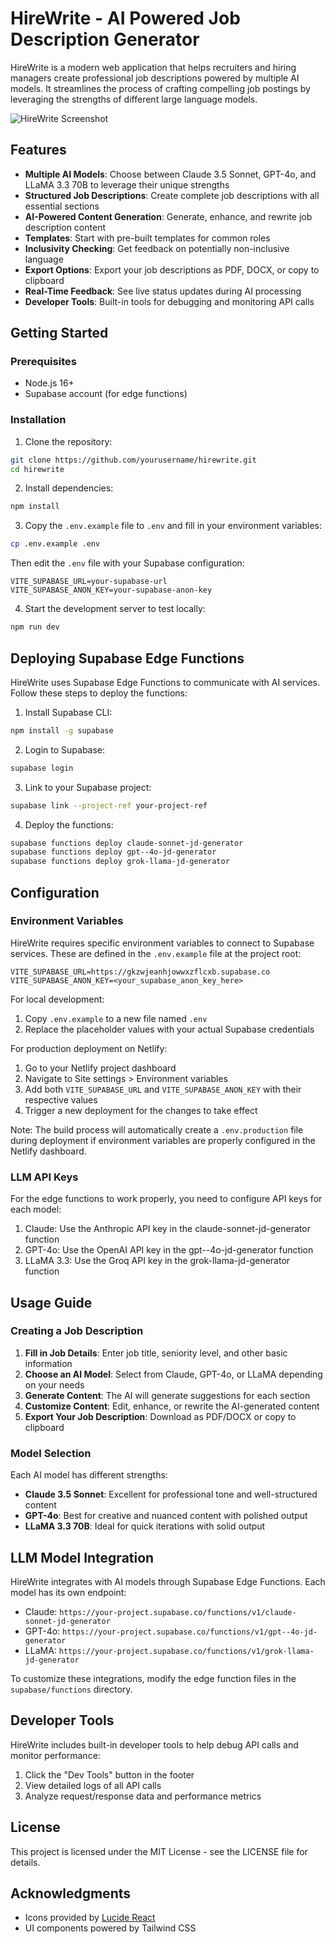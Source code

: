 # HireWrite - AI Powered Job Description Generator

HireWrite is a modern web application that helps recruiters and hiring managers create professional job descriptions powered by multiple AI models. It streamlines the process of crafting compelling job postings by leveraging the strengths of different large language models.

![HireWrite Screenshot](https://images.unsplash.com/photo-1586281380349-632531db7ed4?auto=format&fit=crop&q=80&w=2070&ixlib=rb-4.0.3)

## Features

- **Multiple AI Models**: Choose between Claude 3.5 Sonnet, GPT-4o, and LLaMA 3.3 70B to leverage their unique strengths
- **Structured Job Descriptions**: Create complete job descriptions with all essential sections
- **AI-Powered Content Generation**: Generate, enhance, and rewrite job description content
- **Templates**: Start with pre-built templates for common roles
- **Inclusivity Checking**: Get feedback on potentially non-inclusive language
- **Export Options**: Export your job descriptions as PDF, DOCX, or copy to clipboard
- **Real-Time Feedback**: See live status updates during AI processing
- **Developer Tools**: Built-in tools for debugging and monitoring API calls

## Getting Started

### Prerequisites

- Node.js 16+ 
- Supabase account (for edge functions)

### Installation

1. Clone the repository:
```bash
git clone https://github.com/yourusername/hirewrite.git
cd hirewrite
```

2. Install dependencies:
```bash
npm install
```

3. Copy the `.env.example` file to `.env` and fill in your environment variables:
```bash
cp .env.example .env
```
Then edit the `.env` file with your Supabase configuration:
```
VITE_SUPABASE_URL=your-supabase-url
VITE_SUPABASE_ANON_KEY=your-supabase-anon-key
```

4. Start the development server to test locally:
```bash
npm run dev
```

## Deploying Supabase Edge Functions

HireWrite uses Supabase Edge Functions to communicate with AI services. Follow these steps to deploy the functions:

1. Install Supabase CLI:
```bash
npm install -g supabase
```

2. Login to Supabase:
```bash
supabase login
```

3. Link to your Supabase project:
```bash
supabase link --project-ref your-project-ref
```

4. Deploy the functions:
```bash
supabase functions deploy claude-sonnet-jd-generator
supabase functions deploy gpt--4o-jd-generator
supabase functions deploy grok-llama-jd-generator
```

## Configuration

### Environment Variables

HireWrite requires specific environment variables to connect to Supabase services. These are defined in the `.env.example` file at the project root:

```
VITE_SUPABASE_URL=https://gkzwjeanhjowwxzflcxb.supabase.co
VITE_SUPABASE_ANON_KEY=<your_supabase_anon_key_here>
```

For local development:
1. Copy `.env.example` to a new file named `.env`
2. Replace the placeholder values with your actual Supabase credentials

For production deployment on Netlify:
1. Go to your Netlify project dashboard
2. Navigate to Site settings > Environment variables
3. Add both `VITE_SUPABASE_URL` and `VITE_SUPABASE_ANON_KEY` with their respective values
4. Trigger a new deployment for the changes to take effect

Note: The build process will automatically create a `.env.production` file during deployment if environment variables are properly configured in the Netlify dashboard.

### LLM API Keys

For the edge functions to work properly, you need to configure API keys for each model:

1. Claude: Use the Anthropic API key in the claude-sonnet-jd-generator function
2. GPT-4o: Use the OpenAI API key in the gpt--4o-jd-generator function
3. LLaMA 3.3: Use the Groq API key in the grok-llama-jd-generator function

## Usage Guide

### Creating a Job Description

1. **Fill in Job Details**: Enter job title, seniority level, and other basic information
2. **Choose an AI Model**: Select from Claude, GPT-4o, or LLaMA depending on your needs
3. **Generate Content**: The AI will generate suggestions for each section
4. **Customize Content**: Edit, enhance, or rewrite the AI-generated content
5. **Export Your Job Description**: Download as PDF/DOCX or copy to clipboard

### Model Selection

Each AI model has different strengths:

- **Claude 3.5 Sonnet**: Excellent for professional tone and well-structured content
- **GPT-4o**: Best for creative and nuanced content with polished output
- **LLaMA 3.3 70B**: Ideal for quick iterations with solid output

## LLM Model Integration

HireWrite integrates with AI models through Supabase Edge Functions. Each model has its own endpoint:

- Claude: `https://your-project.supabase.co/functions/v1/claude-sonnet-jd-generator`
- GPT-4o: `https://your-project.supabase.co/functions/v1/gpt--4o-jd-generator`
- LLaMA: `https://your-project.supabase.co/functions/v1/grok-llama-jd-generator`

To customize these integrations, modify the edge function files in the `supabase/functions` directory.

## Developer Tools

HireWrite includes built-in developer tools to help debug API calls and monitor performance:

1. Click the "Dev Tools" button in the footer
2. View detailed logs of all API calls
3. Analyze request/response data and performance metrics

## License

This project is licensed under the MIT License - see the LICENSE file for details.

## Acknowledgments

- Icons provided by [Lucide React](https://lucide.dev)
- UI components powered by Tailwind CSS
